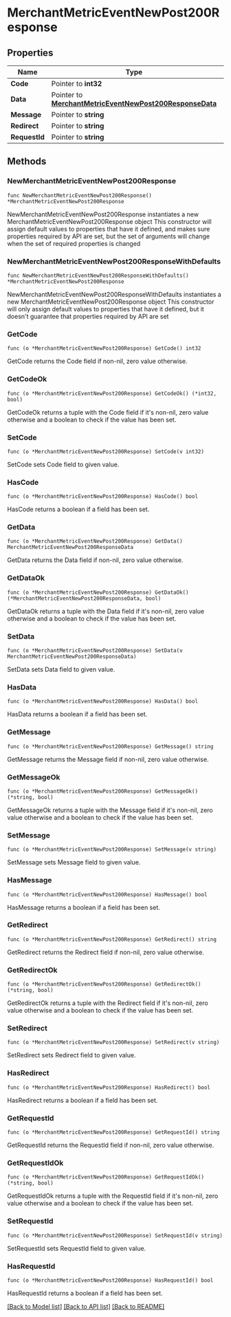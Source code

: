 # MerchantMetricEventNewPost200Response

## Properties

Name | Type | Description | Notes
------------ | ------------- | ------------- | -------------
**Code** | Pointer to **int32** |  | [optional] 
**Data** | Pointer to [**MerchantMetricEventNewPost200ResponseData**](MerchantMetricEventNewPost200ResponseData.md) |  | [optional] 
**Message** | Pointer to **string** |  | [optional] 
**Redirect** | Pointer to **string** |  | [optional] 
**RequestId** | Pointer to **string** |  | [optional] 

## Methods

### NewMerchantMetricEventNewPost200Response

`func NewMerchantMetricEventNewPost200Response() *MerchantMetricEventNewPost200Response`

NewMerchantMetricEventNewPost200Response instantiates a new MerchantMetricEventNewPost200Response object
This constructor will assign default values to properties that have it defined,
and makes sure properties required by API are set, but the set of arguments
will change when the set of required properties is changed

### NewMerchantMetricEventNewPost200ResponseWithDefaults

`func NewMerchantMetricEventNewPost200ResponseWithDefaults() *MerchantMetricEventNewPost200Response`

NewMerchantMetricEventNewPost200ResponseWithDefaults instantiates a new MerchantMetricEventNewPost200Response object
This constructor will only assign default values to properties that have it defined,
but it doesn't guarantee that properties required by API are set

### GetCode

`func (o *MerchantMetricEventNewPost200Response) GetCode() int32`

GetCode returns the Code field if non-nil, zero value otherwise.

### GetCodeOk

`func (o *MerchantMetricEventNewPost200Response) GetCodeOk() (*int32, bool)`

GetCodeOk returns a tuple with the Code field if it's non-nil, zero value otherwise
and a boolean to check if the value has been set.

### SetCode

`func (o *MerchantMetricEventNewPost200Response) SetCode(v int32)`

SetCode sets Code field to given value.

### HasCode

`func (o *MerchantMetricEventNewPost200Response) HasCode() bool`

HasCode returns a boolean if a field has been set.

### GetData

`func (o *MerchantMetricEventNewPost200Response) GetData() MerchantMetricEventNewPost200ResponseData`

GetData returns the Data field if non-nil, zero value otherwise.

### GetDataOk

`func (o *MerchantMetricEventNewPost200Response) GetDataOk() (*MerchantMetricEventNewPost200ResponseData, bool)`

GetDataOk returns a tuple with the Data field if it's non-nil, zero value otherwise
and a boolean to check if the value has been set.

### SetData

`func (o *MerchantMetricEventNewPost200Response) SetData(v MerchantMetricEventNewPost200ResponseData)`

SetData sets Data field to given value.

### HasData

`func (o *MerchantMetricEventNewPost200Response) HasData() bool`

HasData returns a boolean if a field has been set.

### GetMessage

`func (o *MerchantMetricEventNewPost200Response) GetMessage() string`

GetMessage returns the Message field if non-nil, zero value otherwise.

### GetMessageOk

`func (o *MerchantMetricEventNewPost200Response) GetMessageOk() (*string, bool)`

GetMessageOk returns a tuple with the Message field if it's non-nil, zero value otherwise
and a boolean to check if the value has been set.

### SetMessage

`func (o *MerchantMetricEventNewPost200Response) SetMessage(v string)`

SetMessage sets Message field to given value.

### HasMessage

`func (o *MerchantMetricEventNewPost200Response) HasMessage() bool`

HasMessage returns a boolean if a field has been set.

### GetRedirect

`func (o *MerchantMetricEventNewPost200Response) GetRedirect() string`

GetRedirect returns the Redirect field if non-nil, zero value otherwise.

### GetRedirectOk

`func (o *MerchantMetricEventNewPost200Response) GetRedirectOk() (*string, bool)`

GetRedirectOk returns a tuple with the Redirect field if it's non-nil, zero value otherwise
and a boolean to check if the value has been set.

### SetRedirect

`func (o *MerchantMetricEventNewPost200Response) SetRedirect(v string)`

SetRedirect sets Redirect field to given value.

### HasRedirect

`func (o *MerchantMetricEventNewPost200Response) HasRedirect() bool`

HasRedirect returns a boolean if a field has been set.

### GetRequestId

`func (o *MerchantMetricEventNewPost200Response) GetRequestId() string`

GetRequestId returns the RequestId field if non-nil, zero value otherwise.

### GetRequestIdOk

`func (o *MerchantMetricEventNewPost200Response) GetRequestIdOk() (*string, bool)`

GetRequestIdOk returns a tuple with the RequestId field if it's non-nil, zero value otherwise
and a boolean to check if the value has been set.

### SetRequestId

`func (o *MerchantMetricEventNewPost200Response) SetRequestId(v string)`

SetRequestId sets RequestId field to given value.

### HasRequestId

`func (o *MerchantMetricEventNewPost200Response) HasRequestId() bool`

HasRequestId returns a boolean if a field has been set.


[[Back to Model list]](../README.md#documentation-for-models) [[Back to API list]](../README.md#documentation-for-api-endpoints) [[Back to README]](../README.md)


